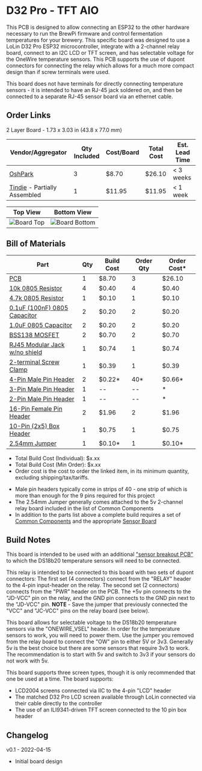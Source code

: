 D32 Pro - TFT AIO
==================================================

This PCB is designed to allow connecting an ESP32 to the other hardware necessary to run the BrewPi firmware and 
control fermentation temperatures for your brewery. This specific board was designed to use a LoLin D32 Pro ESP32 
microcontroller, integrate with a 2-channel relay board, connect to an I2C LCD or TFT screen, and has selectable voltage
for the OneWire temperature sensors. This PCB supports the use of dupont connectors for connecting the relay which 
allows for a much more compact design than if screw terminals were used.

This board does not have terminals for directly connecting temperature sensors - it is intended to have an RJ-45 jack 
soldered on, and then be connected to a separate RJ-45 sensor board via an ethernet cable. 


Order Links
-----------

2 Layer Board - 1.73 x 3.03 in (43.8 x 77.0 mm)

| Vendor/Aggregator                                                            | Qty Included | Cost/Board | Total Cost | Est. Lead Time |
|------------------------------------------------------------------------------|--------------|------------|------------|----------------|
| [OshPark](https://oshpark.com/shared_projects/iRLM23Fa)                      | 3            | $8.70      | $26.10     | < 3 weeks      |
| [Tindie](https://oshpark.com/shared_projects/1slCGU7M) - Partially Assembled | 1            | $11.95     | $11.95     | < 1 week       |



| Top View          | Bottom View          |
| ----------------- |:--------------------:|
| ![Board Top][top] | ![Board Bottom][bot] |

[top]: imgs/SMD%20Top.png "Board Top"
[bot]: imgs/SMD%20Bottom.png "Board Bottom"


Bill of Materials
------------------------------

| Part                                                                                                                            | Qty | Build Cost | Order Qty | Order Cost* |
|---------------------------------------------------------------------------------------------------------------------------------|-----|------------|-----------|-------------|
| [PCB](https://oshpark.com/shared_projects/iRLM23Fa)                                                                             | 1   | $8.70      | 3         | $26.10      |
| [10k 0805 Resistor](https://www.digikey.com/en/products/detail/stackpole-electronics-inc/RNCP0805FTD10K0/2240262)               | 4   | $0.40      | 4         | $0.40       |
| [4.7k 0805 Resistor](https://www.digikey.com/en/products/detail/te-connectivity-passive-product/CRGCQ0805J4K7/8576740)          | 1   | $0.10      | 1         | $0.10       |
| [0.1uF (100nF) 0805 Capacitor](https://www.digikey.com/en/products/detail/samsung-electro-mechanics/CL21B104KACNNNC/3886757)    | 2   | $0.20      | 2         | $0.20       |
| [1.0uF 0805 Capacitor](https://www.digikey.com/en/products/detail/samsung-electro-mechanics/CL21B105KAFNNNE/3886724)            | 2   | $0.20      | 2         | $0.20       |
| [BSS138 MOSFET](https://www.digikey.com/en/products/detail/onsemi/BSS138/244210)                                                | 2   | $0.70      | 2         | $0.70       |
| [RJ45 Modular Jack w/no shield](https://www.digikey.com/en/products/detail/stewart-connector/SS-90000-001/14548964)             | 1   | $0.74      | 1         | $0.74       |
| [2-terminal Screw Clamp](https://www.digikey.com/en/products/detail/w%C3%BCrth-elektronik/691137710002/6644051)                 | 1   | $0.39      | 1         | $0.39       |
| [4-Pin Male Pin Header](https://www.digikey.com/en/products/detail/sullins-connector-solutions/PRPC040SAAN-RC/2775214)          | 2   | $0.22*     | 40*       | $0.66*      |
| [3-Pin Male Pin Header](https://www.digikey.com/en/products/detail/sullins-connector-solutions/PRPC040SAAN-RC/2775214)          | 1   | --         | --        | *           |
| [2-Pin Male Pin Header](https://www.digikey.com/en/products/detail/sullins-connector-solutions/PRPC040SAAN-RC/2775214)          | 1   | --         | --        | *           |
| [16-Pin Female Pin Header](https://www.digikey.com/en/products/detail/sullins-connector-solutions/PPTC161LFBN-RC/810154)        | 2   | $1.96      | 2         | $1.96       |
| [10-Pin (2x5) Box Header](https://www.digikey.com/en/products/detail/amphenol-cs-commercial-products/G821EU210AGM00Y/13683147)  | 1   | $0.75      | 1         | $0.75       |
| [2.54mm Jumper](https://www.digikey.com/en/products/detail/sullins-connector-solutions/STC02SYAN/76372)                         | 1   | $0.10*     | 1         | $0.10*      |

* Total Build Cost (Individual): $x.xx
* Total Build Cost (Min Order): $x.xx
* Order cost is the cost to order the linked item, in its minimum quantity, excluding shipping/tax/tariffs.

- Male pin headers typically come in strips of 40 - one strip of which is more than enough for the 9 pins required for this project
- The 2.54mm Jumper generally comes attached to the 5v 2-channel relay board included in the list of Common Components
- In addition to the parts list above a complete build requires a set of [Common Components](Common%20Components.md) and the appropriate [Sensor Board](../BrewPi%20Sensor%20Boards/README.md)



Build Notes
-----------

This board is intended to be used with an additional ["sensor breakout PCB"](../BrewPi%20Sensor%20Boards/README.md) to 
which the DS18b20 temperature sensors will need to be connected. 

This relay is intended to be connected to this board with two sets of dupont connectors: The first set (4 connectors) 
connect from the "RELAY" header to the 4-pin input-header on the relay. The second set (2 connectors) connects from the 
"PWR" header on the PCB. The +5v pin connects to the "JD-VCC" pin on the relay, and the GND pin connects to the GND pin 
next to the "JD-VCC" pin. **NOTE** - Save the jumper that previously connected the "VCC" and "JC-VCC" pins on the relay 
board (see below).

This board allows for selectable voltage to the DS18b20 temperature sensors via the "ONEWIRE_VSEL" header. In order for 
the temperature sensors to work, you will need to power them. Use the jumper you removed from the relay board to connect
the "OW" pin to either 5V or 3v3. Generally 5v is the best choice but there are some sensors that require 3v3 to work. 
The recommendation is to start with 5v and switch to 3v3 if your sensors do not work with 5v.

This board supports three screen types, though it is only recommended that one be used at a time. The board supports:
- LCD2004 screens connected via IIC to the 4-pin "LCD" header
- The matched D32 Pro LCD screen available through LoLin connected via their cable directly to the controller
- The use of an ILI9341-driven TFT screen connected to the 10 pin box header



Changelog
---------

v0.1 - 2022-04-15

- Initial board design


